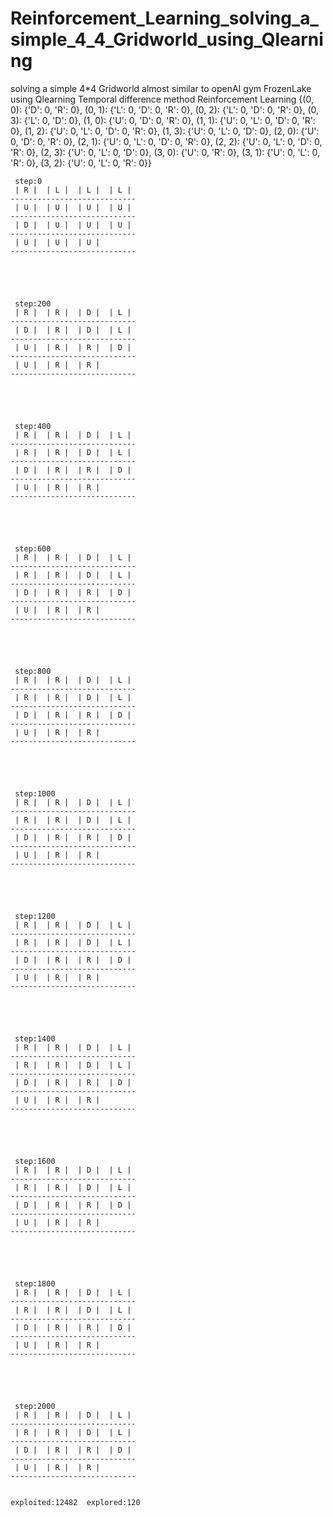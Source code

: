 # Reinforcement_Learning_solving_a_simple_4_4_Gridworld_using_Qlearning
solving a simple 4*4 Gridworld almost similar to openAI gym FrozenLake using Qlearning Temporal difference method Reinforcement Learning 
    {(0, 0): {'D': 0, 'R': 0}, (0, 1): {'L': 0, 'D': 0, 'R': 0}, (0, 2): {'L': 0, 'D': 0, 'R': 0}, (0, 3): {'L': 0, 'D': 0}, (1, 0): {'U': 0, 'D': 0, 'R': 0}, (1, 1): {'U': 0, 'L': 0, 'D': 0, 'R': 0}, (1, 2): {'U': 0, 'L': 0, 'D': 0, 'R': 0}, (1, 3): {'U': 0, 'L': 0, 'D': 0}, (2, 0): {'U': 0, 'D': 0, 'R': 0}, (2, 1): {'U': 0, 'L': 0, 'D': 0, 'R': 0}, (2, 2): {'U': 0, 'L': 0, 'D': 0, 'R': 0}, (2, 3): {'U': 0, 'L': 0, 'D': 0}, (3, 0): {'U': 0, 'R': 0}, (3, 1): {'U': 0, 'L': 0, 'R': 0}, (3, 2): {'U': 0, 'L': 0, 'R': 0}}  
      
      
      
     step:0  
     | R |  | L |  | L |  | L |   
    ----------------------------  
     | U |  | U |  | U |  | U |   
    ----------------------------  
     | D |  | U |  | U |  | U |   
    ----------------------------  
     | U |  | U |  | U |   
    ----------------------------  
      
      
      
      
      
     step:200  
     | R |  | R |  | D |  | L |   
    ----------------------------  
     | D |  | R |  | D |  | L |   
    ----------------------------  
     | U |  | R |  | R |  | D |   
    ----------------------------  
     | U |  | R |  | R |   
    ----------------------------  
      
      
      
      
      
     step:400  
     | R |  | R |  | D |  | L |   
    ----------------------------  
     | R |  | R |  | D |  | L |   
    ----------------------------  
     | D |  | R |  | R |  | D |   
    ----------------------------  
     | U |  | R |  | R |   
    ----------------------------  
      
      
      
      
      
     step:600  
     | R |  | R |  | D |  | L |   
    ----------------------------  
     | R |  | R |  | D |  | L |   
    ----------------------------  
     | D |  | R |  | R |  | D |   
    ----------------------------  
     | U |  | R |  | R |   
    ----------------------------  
      
      
      
      
      
     step:800  
     | R |  | R |  | D |  | L |   
    ----------------------------  
     | R |  | R |  | D |  | L |   
    ----------------------------  
     | D |  | R |  | R |  | D |   
    ----------------------------  
     | U |  | R |  | R |   
    ----------------------------  
      
      
      
      
      
     step:1000  
     | R |  | R |  | D |  | L |   
    ----------------------------  
     | R |  | R |  | D |  | L |   
    ----------------------------  
     | D |  | R |  | R |  | D |   
    ----------------------------  
     | U |  | R |  | R |   
    ----------------------------  
      
      
      
      
      
     step:1200  
     | R |  | R |  | D |  | L |   
    ----------------------------  
     | R |  | R |  | D |  | L |   
    ----------------------------  
     | D |  | R |  | R |  | D |   
    ----------------------------  
     | U |  | R |  | R |   
    ----------------------------  
      
      
      
      
      
     step:1400  
     | R |  | R |  | D |  | L |   
    ----------------------------  
     | R |  | R |  | D |  | L |   
    ----------------------------  
     | D |  | R |  | R |  | D |   
    ----------------------------  
     | U |  | R |  | R |   
    ----------------------------  
      
      
      
      
      
     step:1600  
     | R |  | R |  | D |  | L |   
    ----------------------------  
     | R |  | R |  | D |  | L |   
    ----------------------------  
     | D |  | R |  | R |  | D |   
    ----------------------------  
     | U |  | R |  | R |   
    ----------------------------  
      
      
      
      
      
     step:1800  
     | R |  | R |  | D |  | L |   
    ----------------------------  
     | R |  | R |  | D |  | L |   
    ----------------------------  
     | D |  | R |  | R |  | D |   
    ----------------------------  
     | U |  | R |  | R |   
    ----------------------------  
      
      
      
      
      
     step:2000  
     | R |  | R |  | D |  | L |   
    ----------------------------  
     | R |  | R |  | D |  | L |   
    ----------------------------  
     | D |  | R |  | R |  | D |   
    ----------------------------  
     | U |  | R |  | R |   
    ----------------------------  
      
      
    exploited:12482  explored:120  
